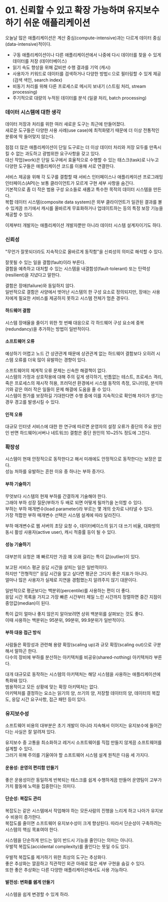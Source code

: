 # 01. 신뢰할 수 있고 확장 가능하며 유지보수하기 쉬운 애플리케이션

오늘날 많은 애플리케이션은 계산 중심(compute-intensive)과는 다르게 데이터 중심(data-intensive)적이다.

- 구동 애플리케이션이나 다른 애플리케이션에서 나중에 다시 데이터를 찾을 수 있게 데이터를 저장 (데이터베이스)
- 읽기 속도 향상을 위해 값비싼 수행 결과를 기억 (캐시)
- 사용자가 키워드로 데이터를 검색하거나 다양한 방법ㄷ으로 필터링할 수 있게 제공 (검색 색인, search index)
- 비동기 처리를 위해 다른 프로세스로 메시지 보내기 (스트림 처리, stream processing)
- 주기적으로 대량의 누적된 데이터를 분석 (일괄 처리, batch processing)

### 데이터 시스템에 대한 생각

데이터 저장과 처리를 위한 여러 새로운 도구는 최근에 만들어졌다.  
새로운 도구들은 다양한 사용 사례(use case)에 최적화됐기 때문에 더 이상 전통적인 분류에 딱 들어맞지 않는다.

점점 더 많은 애플리케이션이 단일 도구로는 더 이상 데이터 처리와 저장 모두를 만족시킬 수 없는 과도하고 광범위한 요구사항을 갖고 있다.  
대신 작업(work)은 단일 도구에서 효율적으로 수행할 수 있는 태스크(task)로 나누고 다양한 도구들은 애플리케이션 코드를 이용해 서로 연결한다.

서비스 제공을 위해 각 도구를 결합할 때 서비스 인터페이스나 애플리케이션 프로그래밍 인터페이스(API)는 보통 클라이언트가 모르게 구현 세부 사항을 숨긴다.  
기본적으로 좀 더 작은 범용 구성 요소들로 새롭고 특수한 목적의 데이터 시스템을 만든다.  
복합 데이터 시스템(composite data system)은 외부 클라이언트가 일관된 결과를 볼 수 있게끔 쓰기에서 캐시를 올바르게 무효화하거나 업데이트하는 등의 특정 보장 기능을 제공할 수 있다.  

이제부터 개발자는 애플리케이션 개발자뿐만 아니라 데이터 시스템 설계자이기도 하다.

### 신뢰성

"무언가 잘못되더라도 지속적으로 올바르게 동작함"을 신뢰성의 의미로 해석할 수 있다.

잘못될 수 있는 일을 결함(fault)이라 부른다.  
결함을 예측하고 대처할 수 있는 시스템을 내결함성(fault-tolerant) 또는 탄력성(resilient)을 지녔다고 말한다.

결함은 장애(failure)와 동일하지 않다.  
일반적으로 결함은 사양에서 벗어난 시스템의 한 구성 요소로 정의되지만, 장애는 사용자에게 필요한 서비스를 제공하지 못하고 시스템 전체가 멈춘 경우다.

#### 하드웨어 결함

시스템 장애율을 줄이기 위한 첫 번째 대응으로 각 하드웨어 구성 요소에 중복(redundancy)을 추가하는 방법이 일반적이다.

#### 소프트웨어 오류

예상하기 어렵고 노드 간 상관관계 때문에 상관관계 없는 하드웨어 결함보다 오히려 시스템 오류를 더욱 많이 유발하는 경향이 있다.

소프트웨어의 체계적 오류 문제는 신속한 해결책이 없다.  
시스템의 가정과 상호작용에 대해 주의 깊게 생각하기, 빈틈없는 테스트, 프로세스 격리, 죽은 프로세스의 재시작 허용, 프러덕션 환경에서 시스템 동작의 측정, 모니터링, 분석하기와 같은 여러 작은 일들이 문제 해결에 도움을 줄 수 있다.  
시스템이 뭔가를 보장하길 기대한다면 수행 중에 이를 지속적으로 확인해 차이가 생기는 경우 경고를 발생시킬 수 있다.

#### 인적 오류

대규모 인터넷 서비스에 대한 한 연구에 따르면 운영자의 설정 오류가 중단의 주요 원인인 반면 하드웨어(서버나 네트워크) 결함은 중단 원인의 10~25% 정도에 그친다.

### 확장성

시스템이 현재 안정적으로 동작한다고 해서 미래에도 안정적으로 동작한다는 보장은 없다.  
성능 처하를 유발하는 흔한 이유 중 하나는 부하 증가다.

#### 부하 기술하기

무엇보다 시스템의 현재 부하를 간결하게 기술해야 한다.  
그래야 부하 성장 질문(부하가 두 배로 되면 어떻게 될까?)을 논의할 수 있다.  
부하는 부하 매개변수(load parameter)라 부르는 몇 개의 숫자로 나타낼 수 있다.  
가장 적합한 부하 매개변수 선택은 시스템 설계에 따라 달라진다.

부하 매개변수로 웹 서버의 초당 요청 수, 데이터베이스의 읽기 대 쓰기 비율, 대화방의 동시 활성 사용자(active user), 캐시 적중률 등이 될 수 있다.

#### 성능 기술하기

대부븐의 요청은 꽤 빠르지만 가끔 꽤 오래 걸리는 특이 값(outlier)이 있다.

보고된 서비스 평균 응답 시간을 살피는 일은 일반적이다.  
하지만 "전형적인" 응답 시간을 알고 싶다면 평균은 그다지 좋은 지표가 아니다.  
얼마나 많은 사용자가 실제로 지연을 경험했는지 알려주지 않기 대문이다.

일반적으로 평균보다는 백분위(percentile)를 사용하는 편이 더 좋다.  
응답 시간 목록을 가지고 가장 빠른 시간부터 제일 느린 시간까지 정렬하면 중간 지점이 중앙값(median)이 된다.

특이 값이 얼마나 좋지 않은지 알아보려면 상위 백분위를 살펴보는 것도 좋다.  
이때 사용하는 백분위는 95분위, 99분위, 99.9분위가 일반적이다.

#### 부하 대응 접근 방식

사람들은 확장성과 관련해 용량 확장(scaling up)과 규모 확장(scaling out)으로 구분해서 말하곤 한다.  
다수의 장비에 부하를 분산하는 아키텍처를 비공유(shared-nothing) 아키텍처라 부른다.

대개 대규모로 동작하는 시스템의 아키텍처는 해당 시스템을 사용하는 애플리케이션에 특화돼 있다.  
범용적이고 모든 상황에 맞는 확장 아키텍처는 없다.  
아키텍처를 결정하는 요소는 읽기의 양, 쓰기의 양, 저장할 데이터의 양, 데이터의 복잡도, 응답 시간 요구사항, 접근 패턴 등이 있다.

### 유지보수성

소프트웨어 비용의 대부분은 초기 개발이 아니라 지속해서 이어지는 유지보수에 들어간다는 사실은 잘 알려져 있다.

유지보수 중 고통을 최소화하고 레거시 소프트웨어를 직접 만들지 않게끔 소프트웨어를 설계할 수 있다.  
그러기 위해 주의를 기울여야 할 소프트웨어 시스템 설계 원칙은 다음 세 가지다.

#### 운용성: 운영의 편리함 만들기

좋은 운용성이란 동일하게 반복되는 태스크를 쉽게 수행하게끔 만들어 운영팀이 고부가가치 활동에 노력을 집중한다는 의미다.

#### 단순성: 복잡도 관리

복잡도는 같은 시스템에서 작업해야 하는 모든사람의 진행을 느리게 하고 나아가 유지보수 비용이 증가한다.  
복잡도를 줄이면 소프트웨어 유지보수성이 크게 향상된다. 따라서 단순성이 구축하려는 시스템의 핵심 목표여야 한다.

시스템을 단순하게 만드는 일이 반드시 기능을 줄인다는 의미는 아니다.  
우발적 복잡도(accidental complexity)를 줄인다는 뜻일 수도 있다.  

우발적 복잡도를 제거하기 위한 최상의 도구는 추상화다.  
좋은 추상화는 깔끔하고 직관적인 외관 아래로 많은 세부 구현을 숨길 수 있다.  
또한 좋은 추상화는 다른 다양한 애플리케이션에서도 사용 가능하다.  

#### 발전성: 변화를 쉡게 만들기

시스템을 쉽게 변경할 수 있게 하라.